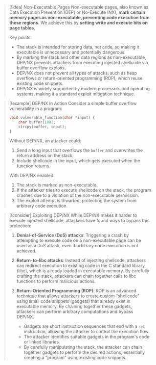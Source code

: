 > [!idea] Non-Executable Pages
> Non-executable pages, also known as Data Execution Prevention (DEP) or No-Execute (NX), **mark certain memory pages as non-executable, preventing code execution from those regions.** We achieve this by **setting write and execute bits on page tables.** 
> 
> Key points:
> - The stack is intended for storing data, not code, so making it executable is unnecessary and potentially dangerous.
> - By marking the stack and other data regions as non-executable, DEP/NX prevents attackers from executing injected shellcode via buffer overflow exploits.
> - DEP/NX does not prevent all types of attacks, such as heap overflows or return-oriented programming (ROP), which reuse existing code snippets.
> - DEP/NX is widely supported by modern processors and operating systems, making it a standard exploit mitigation technique.


> [!example] DEP/NX in Action
> Consider a simple buffer overflow vulnerability in a program:
> ```c
> void vulnerable_function(char *input) {
>     char buffer[100];
>     strcpy(buffer, input);
> }
> ```
> Without DEP/NX, an attacker could:
> 1. Send a long input that overflows the `buffer` and overwrites the return address on the stack.
> 2. Include shellcode in the input, which gets executed when the function returns.
>
> With DEP/NX enabled:
> 1. The stack is marked as non-executable.
> 2. If the attacker tries to execute shellcode on the stack, the program crashes due to a violation of the non-executable permission.
> 3. The exploit attempt is thwarted, protecting the system from arbitrary code execution.


> [!consider] Exploiting DEP/NX
> While DEP/NX makes it harder to execute injected shellcode, attackers have found ways to bypass this protection:
> 
> 1. **Denial-of-Service (DoS) attacks**: Triggering a crash by attempting to execute code on a non-executable page can be used as a DoS attack, even if arbitrary code execution is not achieved.
>
> 2. **Return-to-libc attacks**: Instead of injecting shellcode, attackers can redirect execution to existing code in the C standard library (libc), which is already loaded in executable memory. By carefully crafting the stack, attackers can chain together calls to libc functions to perform malicious actions.
>
> 3. **Return-Oriented Programming (ROP)**: ROP is an advanced technique that allows attackers to create custom "shellcode" using small code snippets (gadgets) that already exist in executable memory. By chaining together these gadgets, attackers can perform arbitrary computations and bypass DEP/NX.
>    - Gadgets are short instruction sequences that end with a `ret` instruction, allowing the attacker to control the execution flow.
>    - The attacker identifies suitable gadgets in the program's code or linked libraries.
>    - By carefully manipulating the stack, the attacker can chain together gadgets to perform the desired actions, essentially creating a "program" using existing code snippets.
>




